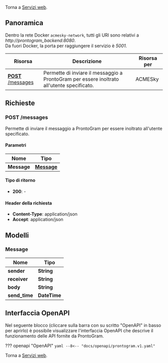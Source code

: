 Torna a [Servizi web](../serviziweb.md).
## Panoramica

Dentro la rete Docker `acmesky-network`, tutti gli URI sono relativi a *http://prontogram_backend:8080*.  
Da fuori Docker, la porta per raggiungere il servizio è *5001*.

| Risorsa | Descrizione | Risorsa per |
|---------|-------------|-------------|
| [**POST** /messages](#sendmessage) | Permette di inviare il messaggio a ProntoGram per essere inoltrato all'utente specificato. | ACMESky |

## Richieste

<a name="sendMessage"></a>
### **POST** /messages
Permette di inviare il messaggio a ProntoGram per essere inoltrato all'utente specificato.

#### Parametri

| Nome        | Tipo                             |
|-------------|----------------------------------|
| **Message** | [**Message**](#message) |

#### Tipo di ritorno

- **200**: -

#### Header della richiesta

- **Content-Type**: application/json
- **Accept**: application/json


## Modelli

<a name="message"></a>
### Message

| Nome           | Tipo         |
|----------------|--------------|
| **sender**     | **String**   |
| **receiver**   | **String**   |
| **body**       | **String**   |
| **send\_time** | **DateTime** |

## Interfaccia OpenAPI

Nel seguente blocco (cliccare sulla barra con su scritto "OpenAPI" in basso per aprirlo) è possibile visualizzare l'interfaccia OpenAPI che descrive il funzionamento delle API fornite da ProntoGram.

??? openapi "OpenAPI"
    ```yaml
    --8<-- "docs/openapi/prontogram.v1.yaml"
    ```

Torna a [Servizi web](../serviziweb.md).